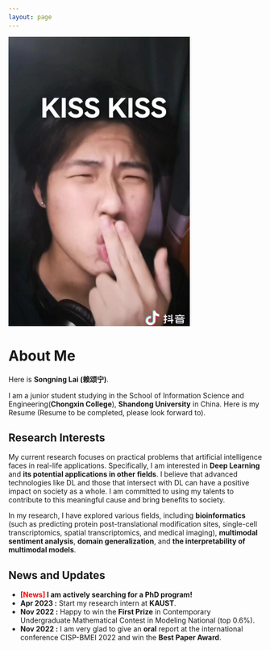 ```yaml
---
layout: page
---
```


<img src="./1156.jpg" class="floatpic" width="360" height="574">

# About Me

Here is **Songning Lai (赖颂宁)**.

I am a junior student studying in the School of Information Science and Engineering(**Chongxin College**), **Shandong University** in China. Here is my Resume (Resume to be completed, please look forward to).

## Research Interests

My current research focuses on practical problems that artificial intelligence faces in real-life applications. Specifically, I am interested in **Deep Learning** and **its potential applications in other fields**. I believe that advanced technologies like DL and those that intersect with DL can have a positive impact on society as a whole. I am committed to using my talents to contribute to this meaningful cause and bring benefits to society.

In my research, I have explored various fields, including **bioinformatics** (such as predicting protein post-translational modification sites, single-cell transcriptomics, spatial transcriptomics, and medical imaging), **multimodal sentiment analysis**, **domain generalization**, and **the interpretability of multimodal models**.

## News and Updates

- **<font color='red'>[News]</font> I am actively searching for a PhD program!**
- **Apr 2023 :** Start my research intern at **KAUST**.
- **Nov 2022 :** Happy to win the **First Prize** in Contemporary Undergraduate Mathematical Contest in Modeling National (top 0.6%).
- **Nov 2022 :** I am very glad to give an **oral** report at the international conference CISP-BMEI 2022 and win the **Best Paper Award**.

